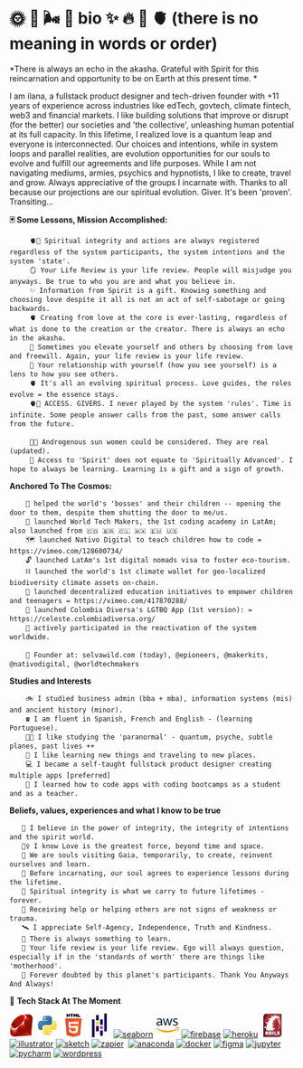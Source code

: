 # 🌞 🌴 🌬️ 🌻 bio ✨ 🔥 🌊 🫀 (there is no meaning in words or order) 

*There is always an echo in the akasha. Grateful with Spirit for this reincarnation and opportunity to be on Earth at this present time. *

I am ilana, a fullstack product designer and tech-driven founder with +11 years of experience across industries like edTech, govtech, climate fintech, web3 and financial markets. I like building solutions that improve or disrupt (for the better) our societies and 'the collective', unleashing human potential at its full capacity. In this lifetime, I realized love is a quantum leap and everyone is interconnected. Our choices and intentions, while in system loops and parallel realities, are evolution opportunities for our souls to evolve and fulfill our agreements and life purposes. While I am not navigating mediums, armies, psychics and hypnotists, I like to create, travel and grow. Always appreciative of the groups I incarnate with. Thanks to all because our projections are our spiritual evolution. Giver. It's been 'proven'. Transiting...

<b> 🃏 Some Lessons, Mission Accomplished:</b>
                                    
         🫀💎 Spiritual integrity and actions are always registered regardless of the system participants, the system intentions and the system 'state'.
         🪞 Your Life Review is your life review. People will misjudge you anyways. Be true to who you are and what you believe in.
         ✨ Information from Spirit is a gift. Knowing something and choosing love despite it all is not an act of self-sabotage or going backwards.
         🫀 Creating from love at the core is ever-lasting, regardless of what is done to the creation or the creator. There is always an echo in the akasha.
         🔮 Sometimes you elevate yourself and others by choosing from love and freewill. Again, your life review is your life review.
         🔮 Your relationship with yourself (how you see yourself) is a lens to how you see others.
         🫀 It's all an evolving spiritual process. Love guides, the roles evolve = the essence stays.
         🫀💎 ACCESS. GIVERS. I never played by the system 'rules'. Time is infinite. Some people answer calls from the past, some answer calls from the future.
         
         👵🏼 Androgenous sun women could be considered. They are real (updated).
         🤍 Access to 'Spirit' does not equate to 'Spiritually Advanced'. I hope to always be learning. Learning is a gift and a sign of growth. 


<b>Anchored To The Cosmos:</b>

        🤍 helped the world's 'bosses' and their children -- opening the door to them, despite them shutting the door to me/us.
        🚀 launched World Tech Makers, the 1st coding academy in LatAm; also launched from 🇨🇴 🇧🇷 🇨🇱 🇲🇽 🇪🇺 🇺🇸 
        🗺️ launched Nativo Digital to teach children how to code = https://vimeo.com/128600734/ 
        🔓 launched LatAm's 1st digital nomads visa to foster eco-tourism.
        ⛓️ launched the world's 1st climate wallet for geo-localized biodiversity climate assets on-chain.
        🫆 launched decentralized education initiatives to empower children and teenagers = https://vimeo.com/417870288/
        💎 launched Colombia Diversa's LGTBQ App (1st version): = https://celeste.colombiadiversa.org/
        🤍 actively participated in the reactivation of the system worldwide. 
        
        🧭 Founder at: selvawild.com (today), @epioneers, @makerkits, @nativodigital, @worldtechmakers
        

<b> Studies and Interests </b>

        🚲 I studied business admin (bba + mba), information systems (mis) and ancient history (minor).
        ☎️ I am fluent in Spanish, French and English - (learning Portuguese).
        🧑‍🚀 I like studying the 'paranormal' - quantum, psyche, subtle planes, past lives ++ 
        🔭 I like learning new things and traveling to new places.
        💻 I became a self-taught fullstack product designer creating multiple apps [preferred]
        🧰 I learned how to code apps with coding bootcamps as a student and as a teacher.


<b> Beliefs, values, experiences and what I know to be true </b>
   
       🌹 I believe in the power of integrity, the integrity of intentions and the spirit world. 
       🏄‍♀️ I know Love is the greatest force, beyond time and space.
       🌠 We are souls visiting Gaia, temporarily, to create, reinvent ourselves and learn.
       🤍 Before incarnating, our soul agrees to experience lessons during the lifetime.
       🧮 Spiritual integrity is what we carry to future lifetimes - forever.
       🌊 Receiving help or helping others are not signs of weakness or trauma. 
       🛰️ I appreciate Self-Agency, Independence, Truth and Kindness.
       📝 There is always something to learn. 
       🌹 Your life review is your life review. Ego will always question, especially if in the 'standards of worth' there are things like 'motherhood'. 
       🤍 Forever doubted by this planet's participants. Thank You Anyways And Always!
        

<p>🚀 <b>Tech Stack At The Moment </b></p>
<p> <a target="_blank" href="https://raw.githubusercontent.com/devicons/devicon/master/icons/ruby/ruby-original.svg" style="display: inline-block;"><img src="https://raw.githubusercontent.com/devicons/devicon/master/icons/ruby/ruby-original.svg" alt="ruby" width="42" height="42" /></a>
<a target="_blank" href="https://raw.githubusercontent.com/devicons/devicon/master/icons/python/python-original.svg" style="display: inline-block;"><img src="https://raw.githubusercontent.com/devicons/devicon/master/icons/python/python-original.svg" alt="python" width="42" height="42" /></a>
<a target="_blank" href="https://raw.githubusercontent.com/devicons/devicon/master/icons/html5/html5-original-wordmark.svg" style="display: inline-block;"><img src="https://raw.githubusercontent.com/devicons/devicon/master/icons/html5/html5-original-wordmark.svg" alt="html5" width="42" height="42" /></a>
<a target="_blank" href="https://raw.githubusercontent.com/devicons/devicon/2ae2a900d2f041da66e950e4d48052658d850630/icons/pandas/pandas-original.svg" style="display: inline-block;"><img src="https://raw.githubusercontent.com/devicons/devicon/2ae2a900d2f041da66e950e4d48052658d850630/icons/pandas/pandas-original.svg" alt="pandas" width="42" height="42" /></a>
<a target="_blank" href="https://seaborn.pydata.org/_images/logo-mark-lightbg.svg" style="display: inline-block;"><img src="https://seaborn.pydata.org/_images/logo-mark-lightbg.svg" alt="seaborn" width="42" height="42" /></a>
<a <img src="https://cdn.jsdelivr.net/gh/devicons/devicon/icons/postgresql/postgresql-original.svg" height="40" alt="postgresql logo"  /> </a>
<a target="_blank" href="https://raw.githubusercontent.com/devicons/devicon/master/icons/amazonwebservices/amazonwebservices-original-wordmark.svg" style="display: inline-block;"><img src="https://raw.githubusercontent.com/devicons/devicon/master/icons/amazonwebservices/amazonwebservices-original-wordmark.svg" alt="aws" width="42" height="42" /></a>
<a target="_blank" href="https://www.vectorlogo.zone/logos/firebase/firebase-icon.svg" style="display: inline-block;"><img src="https://www.vectorlogo.zone/logos/firebase/firebase-icon.svg" alt="firebase" width="42" height="42" /></a>
<a target="_blank" href="https://www.vectorlogo.zone/logos/heroku/heroku-icon.svg" style="display: inline-block;"><img src="https://www.vectorlogo.zone/logos/heroku/heroku-icon.svg" alt="heroku" width="42" height="42" /></a>
<a target="_blank" href="https://raw.githubusercontent.com/devicons/devicon/master/icons/rails/rails-original-wordmark.svg" style="display: inline-block;"><img src="https://raw.githubusercontent.com/devicons/devicon/master/icons/rails/rails-original-wordmark.svg" alt="rails" width="42" height="42" /></a>
<a target="_blank" href="https://www.vectorlogo.zone/logos/adobe_illustrator/adobe_illustrator-icon.svg" style="display: inline-block;"><img src="https://www.vectorlogo.zone/logos/adobe_illustrator/adobe_illustrator-icon.svg" alt="illustrator" width="42" height="42" /></a>
<a target="_blank" href="https://www.vectorlogo.zone/logos/sketchapp/sketchapp-icon.svg" style="display: inline-block;"><img src="https://www.vectorlogo.zone/logos/sketchapp/sketchapp-icon.svg" alt="sketch" width="42" height="42" /></a>
<a target="_blank" href="https://www.vectorlogo.zone/logos/zapier/zapier-icon.svg" style="display: inline-block;"><img src="https://www.vectorlogo.zone/logos/zapier/zapier-icon.svg" alt="zapier" width="42" height="42" /></a>
<a target="_blank" href="https://www.vectorlogo.zone/logos/behance/behance-icon.svg" style="display: inline-block;"
<img src="https://cdn.jsdelivr.net/gh/devicons/devicon/icons/behance/behance-original.svg" alt="behance" width="42 height="42" /></a> 
<a target="_blank" href= "https://cdn.jsdelivr.net/gh/devicons/devicon/icons/anaconda/anaconda-original.svg" style="display: inline-block;"> <img src="https://cdn.jsdelivr.net/gh/devicons/devicon/icons/anaconda/anaconda-original.svg" alt="anaconda" width="42 height="42" /></a> 
<a target="_blank" href= "https://cdn.jsdelivr.net/gh/devicons/devicon/icons/docker/docker-original.svg" style="display: inline-block;"> <img src="https://cdn.jsdelivr.net/gh/devicons/devicon/icons/docker/docker-original.svg" alt="docker" width="42 height="42" /></a>  
<a target="_blank" href= "https://cdn.jsdelivr.net/gh/devicons/devicon/icons/figma/figma-original.svg" style="display: inline-block;"> <img src="https://cdn.jsdelivr.net/gh/devicons/devicon/icons/figma/figma-original.svg" alt="figma" width="42 height="42" /></a> 
<a target="_blank" href= "https://cdn.jsdelivr.net/gh/devicons/devicon/icons/jupyter/jupyter-original.svg" style="display: inline-block;"> <img src="https://cdn.jsdelivr.net/gh/devicons/devicon/icons/jupyter/jupyter-original.svg" alt="jupyter" width="42 height="42" /></a>
<a target="_blank" href= "https://cdn.jsdelivr.net/gh/devicons/devicon/icons/pycharm/pycharm-original.svg" style="display: inline-block;"> <img src="https://cdn.jsdelivr.net/gh/devicons/devicon/icons/pycharm/pycharm-original.svg" alt="pycharm" width="42 height="42" /></a>
<a target="_blank" href= "https://cdn.jsdelivr.net/gh/devicons/devicon/icons/wordpress/wordpress-original.svg" style="display: inline-block;"> <img src="https://cdn.jsdelivr.net/gh/devicons/devicon/icons/wordpress/wordpress-original.svg" alt="wordpress" width="42 height="42" /></a>
</p> 
